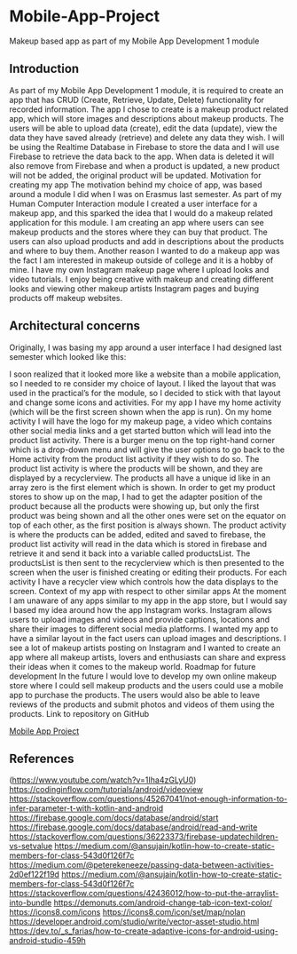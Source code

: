 # Mobile-App-Project
Makeup based app as part of my Mobile App Development 1 module



## Introduction
As part of my Mobile App Development 1 module, it is required to create an app that has CRUD (Create, Retrieve, Update, Delete) functionality for recorded information. The app I chose to create is a makeup product related app, which will store images and descriptions about makeup products. 
The users will be able to upload data (create), edit the data (update), view the data they have saved already (retrieve) and delete any data they wish. I will be using the Realtime Database in Firebase to store the data and I will use Firebase to retrieve the data back to the app. 
When data is deleted it will also remove from Firebase and when a product is updated, a new product will not be added, the original product will be updated.
Motivation for creating my app
The motivation behind my choice of app, was based around a module I did when I was on Erasmus last semester. As part of my Human Computer Interaction module I created a user interface for a makeup app, and this sparked the idea that I would do a makeup related application for this module. 
I am creating an app where users can see makeup products and the stores where they can buy that product. The users can also upload products and add in descriptions about the products and where to buy them.
Another reason I wanted to do a makeup app was the fact I am interested in makeup outside of college and it is a hobby of mine. I have my own Instagram makeup page where I upload looks and video tutorials. 
I enjoy being creative with makeup and creating different looks and viewing other makeup artists Instagram pages and buying products off makeup websites.








## Architectural concerns
Originally, I was basing my app around a user interface I had designed last semester which looked like this:
 
I soon realized that it looked more like a website than a mobile application, so I needed to re consider my choice of layout.
I liked the layout that was used in the practical’s for the module, so I decided to stick with that layout and change some icons and activities.
For my app I have my home activity (which will be the first screen shown when the app is run). On my home activity I will have the logo for my makeup page, a video which contains other social media links and a get started button which will lead into the product list activity.
There is a burger menu on the top right-hand corner which is a drop-down menu and will give the user options to go back to the Home activity from the product list activity if they wish to do so.
The product list activity is where the products will be shown, and they are displayed by a recyclerview. The products all have a unique id like in an array zero is the first element which is shown. In order to get my product stores to show up on the map, I had to get the adapter position of the product because all the products were showing up, but only the first product was being shown and all the other ones were set on the equator on top of each other, as the first position is always shown. 
The product activity is where the products can be added, edited and saved to firebase, the product list activity will read in the data which is stored in firebase and retrieve it and send it back into a variable called productsList. The productsList is then sent to the recyclerview which is then presented to the screen when the user is finished creating or editing their products.
For each activity I have a recycler view which controls how the data displays to the screen.
Context of my app with respect to other similar apps
At the moment I am unaware of any apps similar to my app in the app store, but I would say I based my idea around how the app Instagram works. Instagram allows users to upload images and videos and provide captions, locations and share their images to different social media platforms. I wanted my app to have a similar layout in the fact users can upload images and descriptions. I see a lot of makeup artists posting on Instagram and I wanted to create an app where all makeup artists, lovers and enthusiasts can share and express their ideas when it comes to the makeup world.
Roadmap for future development
In the future I would love to develop my own online makeup store where I could sell makeup products and the users could use a mobile app to purchase the products. The users would also be able to leave reviews of the products and submit photos and videos of them using the products.
Link to repository on GitHub

[Mobile App Project](https://github.com/michaelahealy9/Mobile-App-Project)





## References
(https://www.youtube.com/watch?v=1Iha4zGLyU0)
https://codinginflow.com/tutorials/android/videoview
https://stackoverflow.com/questions/45267041/not-enough-information-to-infer-parameter-t-with-kotlin-and-android
https://firebase.google.com/docs/database/android/start
https://firebase.google.com/docs/database/android/read-and-write
https://stackoverflow.com/questions/36223373/firebase-updatechildren-vs-setvalue
https://medium.com/@ansujain/kotlin-how-to-create-static-members-for-class-543d0f126f7c
https://medium.com/@peterekeneeze/passing-data-between-activities-2d0ef122f19d
https://medium.com/@ansujain/kotlin-how-to-create-static-members-for-class-543d0f126f7c
https://stackoverflow.com/questions/42436012/how-to-put-the-arraylist-into-bundle
https://demonuts.com/android-change-tab-icon-text-color/
https://icons8.com/icons
https://icons8.com/icon/set/map/nolan
https://developer.android.com/studio/write/vector-asset-studio.html
https://dev.to/_s_farias/how-to-create-adaptive-icons-for-android-using-android-studio-459h
